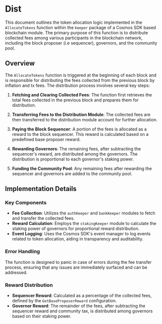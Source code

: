 # Dist

This document outlines the token allocation logic implemented in the `AllocateTokens` function within the `keeper` package of a Cosmos SDK based blockchain module. The primary purpose of this function is to distribute collected fees among various participants in the blockchain network, including the block proposer (i.e sequencer), governors, and the community pool.

## Overview

The `AllocateTokens` function is triggered at the beginning of each block and is responsible for distributing the fees collected from the previous block by inflation and tx fees. The distribution process involves several key steps:

1. **Fetching and Clearing Collected Fees**: The function first retrieves the total fees collected in the previous block and prepares them for distribution.

2. **Transferring Fees to the Distribution Module**: The collected fees are then transferred to the distribution module account for further allocation.

3. **Paying the Block Sequencer**: A portion of the fees is allocated as a reward to the block sequencer. This reward is calculated based on a predefined base proposer reward.

4. **Rewarding Governors**: The remaining fees, after subtracting the sequencer's reward, are distributed among the governors. The distribution is proportional to each governor's staking power.

5. **Funding the Community Pool**: Any remaining fees after rewarding the sequencer and governors are added to the community pool.

## Implementation Details

### Key Components

- **Fee Collection**: Utilizes the `authKeeper` and `bankKeeper` modules to fetch and transfer the collected fees.
- **Reward Calculation**: Employs the `stakingKeeper` module to calculate the staking power of governors for proportional reward distribution.
- **Event Logging**: Uses the Cosmos SDK's event manager to log events related to token allocation, aiding in transparency and auditability.

### Error Handling

The function is designed to panic in case of errors during the fee transfer process, ensuring that any issues are immediately surfaced and can be addressed.

### Reward Distribution

- **Sequencer Reward**: Calculated as a percentage of the collected fees, defined by the `GetBaseProposerReward` configuration.
- **Governor Reward**: The remainder of the fees, after subtracting the sequencer reward and community tax, is distributed among governors based on their staking power.

